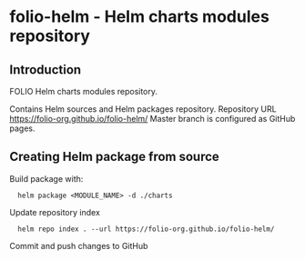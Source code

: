# folio-helm - Helm charts modules repository

## Introduction

FOLIO Helm charts modules repository.

Contains Helm sources and Helm packages repository.
Repository URL https://folio-org.github.io/folio-helm/
Master branch is configured as GitHub pages.

## Creating Helm package from source

Build package with:
```
  helm package <MODULE_NAME> -d ./charts
```
Update repository index
```
  helm repo index . --url https://folio-org.github.io/folio-helm/
```

Commit and push changes to GitHub
